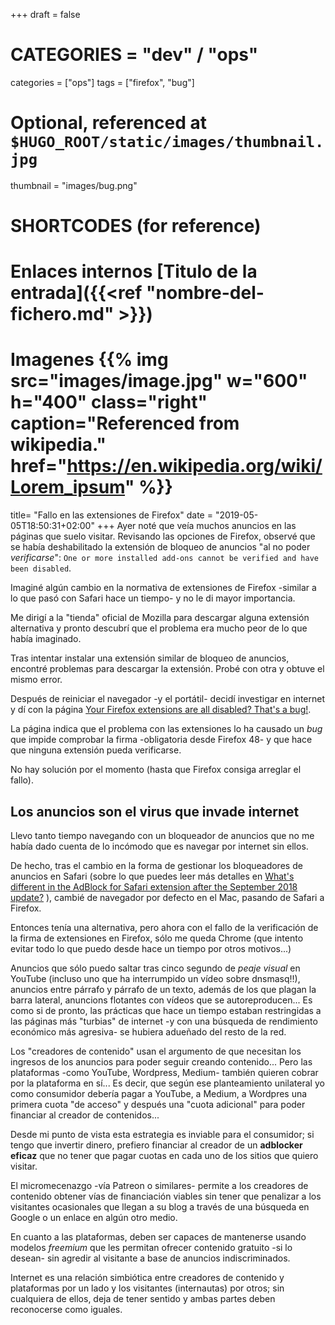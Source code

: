 +++
draft = false

# CATEGORIES = "dev" / "ops"
categories = ["ops"]
tags = ["firefox", "bug"]

# Optional, referenced at `$HUGO_ROOT/static/images/thumbnail.jpg`
thumbnail = "images/bug.png"

# SHORTCODES (for reference)

# Enlaces internos [Titulo de la entrada]({{<ref "nombre-del-fichero.md" >}})
# Imagenes {{% img src="images/image.jpg" w="600" h="400" class="right" caption="Referenced from wikipedia." href="https://en.wikipedia.org/wiki/Lorem_ipsum" %}}

title=  "Fallo en las extensiones de Firefox"
date = "2019-05-05T18:50:31+02:00"
+++
Ayer noté que veía muchos anuncios en las páginas que suelo visitar. Revisando las opciones de Firefox, observé que se había deshabilitado la extensión de bloqueo de anuncios "al no poder _verificarse_": `One or more installed add-ons cannot be verified and have been disabled`.

Imaginé algún cambio en la normativa de extensiones de Firefox -similar a lo que pasó con Safari hace un tiempo- y no le di mayor importancia.

Me dirigí a la "tienda" oficial de Mozilla para descargar alguna extensión alternativa y pronto descubrí que el problema era mucho peor de lo que había imaginado.
<!--more-->

Tras intentar instalar una extensión similar de bloqueo de anuncios, encontré problemas para descargar la extensión. Probé con otra y obtuve el mismo error.

Después de reiniciar el navegador -y el portátil- decidí investigar en internet y dí con la página [Your Firefox extensions are all disabled? That's a bug!](https://www.ghacks.net/2019/05/04/your-firefox-extensions-are-all-disabled-thats-a-bug/).

La página indica que el problema con las extensiones lo ha causado un _bug_ que impide comprobar la firma -obligatoria desde Firefox 48- y que hace que ninguna extensión pueda verificarse.

No hay solución por el momento (hasta que Firefox consiga arreglar el fallo).

## Los anuncios son el virus que invade internet

Llevo tanto tiempo navegando con un bloqueador de anuncios que no me había dado cuenta de lo incómodo que es navegar por internet sin ellos.

De hecho, tras el cambio en la forma de gestionar los bloqueadores de anuncios en Safari (sobre lo que puedes leer más detalles en [What's different in the AdBlock for Safari extension after the September 2018 update?](https://help.getadblock.com/support/solutions/articles/6000202459-what-s-different-in-the-adblock-for-safari-extension-after-the-september-2018-update-)
), cambié de navegador por defecto en el Mac, pasando de Safari a Firefox.

Entonces tenía una alternativa, pero ahora con el fallo de la verificación de la firma de extensiones en Firefox, sólo me queda Chrome (que intento evitar todo lo que puedo desde hace un tiempo por otros motivos...)

Anuncios que sólo puedo saltar tras cinco segundo de _peaje visual_ en YouTube (incluso uno que ha interrumpido un vídeo sobre dnsmasq!!), anuncios entre párrafo y párrafo de un texto, además de los que plagan la barra lateral, anuncions flotantes con vídeos que se autoreproducen...
Es como si de pronto, las prácticas que hace un tiempo estaban restringidas a las páginas más "turbias" de internet -y con una búsqueda de rendimiento económico más agresiva- se hubiera adueñado del resto de la red.

Los "creadores de contenido" usan el argumento de que necesitan los ingresos de los anuncios para poder seguir creando contenido... Pero las plataformas -como YouTube, Wordpress, Medium- también quieren cobrar por la plataforma en sí...
Es decir, que según ese planteamiento unilateral yo como consumidor debería pagar a YouTube, a Medium, a Wordpres una primera cuota "de acceso" y después una "cuota adicional" para poder financiar al creador de contenidos...

Desde mi punto de vista esta estrategia es inviable para el consumidor; si tengo que invertir dinero, prefiero financiar al creador de un **adblocker eficaz** que no tener que pagar cuotas en cada uno de los sitios que quiero visitar.

El micromecenazgo -vía Patreon o similares- permite a los creadores de contenido obtener vías de financiación viables sin tener que penalizar a los visitantes ocasionales que llegan a su blog a través de una búsqueda en Google o un enlace en algún otro medio.

En cuanto a las plataformas, deben ser capaces de mantenerse usando modelos _freemium_ que les permitan ofrecer contenido gratuito -si lo desean- sin agredir al visitante a base de anuncios indiscriminados.

Internet es una relación simbiótica entre creadores de contenido y plataformas por un lado y los visitantes (internautas) por otros; sin cualquiera de ellos, deja de tener sentido y ambas partes deben reconocerse como iguales.
